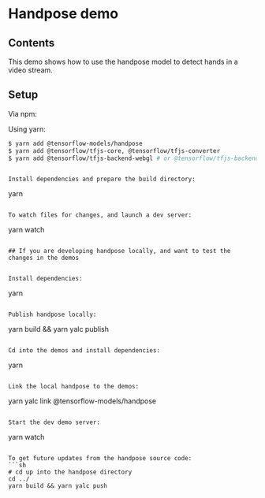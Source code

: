 # Handpose demo

## Contents

This demo shows how to use the handpose model to detect hands in a video stream.

## Setup

Via npm:

Using yarn:
```sh
$ yarn add @tensorflow-models/handpose
$ yarn add @tensorflow/tfjs-core, @tensorflow/tfjs-converter
$ yarn add @tensorflow/tfjs-backend-webgl # or @tensorflow/tfjs-backend-wasm
```

```

Install dependencies and prepare the build directory:

```
yarn
```

To watch files for changes, and launch a dev server:

```
yarn watch
```

## If you are developing handpose locally, and want to test the changes in the demos


Install dependencies:
```
yarn
```

Publish handpose locally:
```
yarn build && yarn yalc publish
```

Cd into the demos and install dependencies:

```
yarn
```

Link the local handpose to the demos:
```
yarn yalc link @tensorflow-models/handpose
```

Start the dev demo server:
```
yarn watch
```

To get future updates from the handpose source code:
```sh
# cd up into the handpose directory
cd ../
yarn build && yarn yalc push
```

